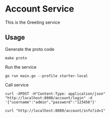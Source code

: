 # Account Service

This is the Greeting service

## Usage

Generate the proto code

```
make proto
```

Run the service

```
go run main.go --profile starter-local
```

Call service

```shell script
curl -XPOST -H"Content-Type: application/json" "http://localhost:8080/account/login" -d '{"username":"admin","password":"123456"}'

curl "http://localhost:8080/account/info?id=1"
```

